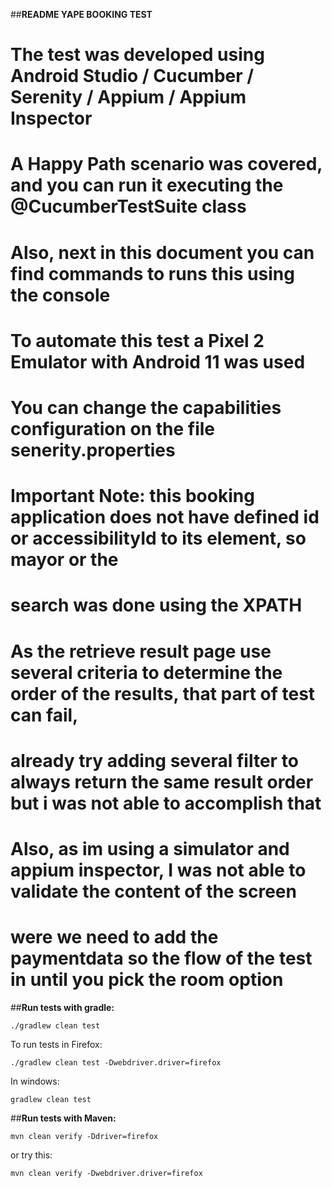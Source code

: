 
##**README YAPE BOOKING TEST**


# The test was developed using Android Studio / Cucumber / Serenity / Appium / Appium Inspector 
# A Happy Path scenario was covered, and you can run it executing the @CucumberTestSuite class
# Also, next in this document you can find commands to runs this using the console
# To automate this test a Pixel 2 Emulator with Android 11 was used
# You can change the capabilities configuration on the file senerity.properties
# Important Note: this booking application does not have defined id or accessibilityId to its element, so mayor or the 
# search was done using the XPATH
# As the retrieve result page use several criteria to determine the order of the results, that part of test can fail, 
# already try adding several filter to always return the same result order but i was not able to accomplish that
# Also, as im using a simulator and appium inspector, I was not able to validate the content of the screen
# were we need to add the paymentdata so the flow of the test in until you pick the room option  



##**Run tests with gradle:**

```
./gradlew clean test
```

To run tests in Firefox:

```
./gradlew clean test -Dwebdriver.driver=firefox
```

In windows:
```
gradlew clean test
```

##**Run tests with Maven:**

```
mvn clean verify -Ddriver=firefox
```
or try this:

```
mvn clean verify -Dwebdriver.driver=firefox
```



